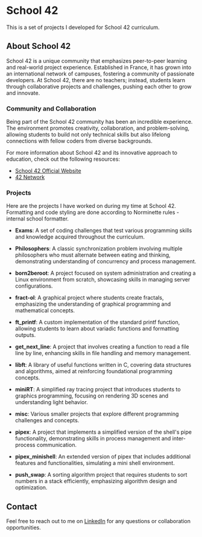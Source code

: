 # School 42

This is a set of projects I developed for School 42 curriculum. 

## About School 42

School 42 is a unique community that emphasizes peer-to-peer learning and real-world project experience. Established in France, it has grown into an international network of campuses, fostering a community of passionate developers. At School 42, there are no teachers; instead, students learn through collaborative projects and challenges, pushing each other to grow and innovate.

### Community and Collaboration

Being part of the School 42 community has been an incredible experience. The environment promotes creativity, collaboration, and problem-solving, allowing students to build not only technical skills but also lifelong connections with fellow coders from diverse backgrounds.

For more information about School 42 and its innovative approach to education, check out the following resources:

- [School 42 Official Website](https://www.42.fr/en/)
- [42 Network](https://www.42network.org/)

### Projects

Here are the projects I have worked on during my time at School 42.
Formatting and code styling are done according to Norminette rules - internal school formatter.

- **Exams**: A set of coding challenges that test various programming skills and knowledge acquired throughout the curriculum.

- **Philosophers**: A classic synchronization problem involving multiple philosophers who must alternate between eating and thinking, demonstrating understanding of concurrency and process management.

- **born2beroot**: A project focused on system administration and creating a Linux environment from scratch, showcasing skills in managing server configurations.

- **fract-ol**: A graphical project where students create fractals, emphasizing the understanding of graphical programming and mathematical concepts.

- **ft_printf**: A custom implementation of the standard printf function, allowing students to learn about variadic functions and formatting outputs.

- **get_next_line**: A project that involves creating a function to read a file line by line, enhancing skills in file handling and memory management.

- **libft**: A library of useful functions written in C, covering data structures and algorithms, aimed at reinforcing foundational programming concepts.

- **miniRT**: A simplified ray tracing project that introduces students to graphics programming, focusing on rendering 3D scenes and understanding light behavior.

- **misc**: Various smaller projects that explore different programming challenges and concepts.

- **pipex**: A project that implements a simplified version of the shell's pipe functionality, demonstrating skills in process management and inter-process communication.

- **pipex_minishell**: An extended version of pipex that includes additional features and functionalities, simulating a mini shell environment.

- **push_swap**: A sorting algorithm project that requires students to sort numbers in a stack efficiently, emphasizing algorithm design and optimization.


## Contact

Feel free to reach out to me on [LinkedIn](https://www.linkedin.com/in/yuliaioffe/) for any questions or collaboration opportunities.
